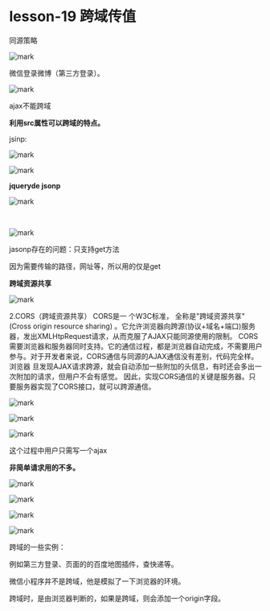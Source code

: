 # lesson-19 跨域传值

同源策略

![mark](http://qiniu.wind-zhou.com/blog/210313/ImbhhDD1H0.png?imageslim)

微信登录微博（第三方登录）。

![mark](http://qiniu.wind-zhou.com/blog/210313/ADH19Gi6Kb.png?imageslim)



ajax不能跨域

**利用src属性可以跨域的特点。**

jsinp:



![mark](http://qiniu.wind-zhou.com/blog/210313/E26K7eFB6C.png?imageslim)





![mark](http://qiniu.wind-zhou.com/blog/210313/A6jB0h7eB4.png?imageslim)





**jqueryde jsonp**

![mark](http://qiniu.wind-zhou.com/blog/210313/h7LFjJgjiB.png?imageslim)



​	

![mark](http://qiniu.wind-zhou.com/blog/210313/F75kDgHFfI.png?imageslim)



jasonp存在的问题：只支持get方法

因为需要传输的路径，网址等，所以用的仅是get

**跨域资源共享**

![mark](http://qiniu.wind-zhou.com/blog/210313/B6Ca2EhKgL.png?imageslim)



2.CORS（跨域资源共享）
CORS是一 个W3C标准， 全称是"跨域资源共享" (Cross origin resource sharing) 。它允许浏览器向跨源(协议+域名+端口)服务器，发出XMLHtpRequest请求，从而克服了AJAX只能同源使用的限制。
CORS需要浏览器和服务器同时支持。它的通信过程，都是浏览器自动完成，不需要用户参与。对于开发者来说，CORS通信与同源的AJAX通信没有差别，代码完全样。浏览器 旦发现AJAX请求跨源，就会自动添加一些附加的头信息，有时还会多出一 次附加的请求，但用户不会有感觉。
因此，实现CORS通信的关键是服务器。只要服务器实现了CORS接口，就可以跨源通信。





![mark](http://qiniu.wind-zhou.com/blog/210313/f32B0m6cBC.png?imageslim)





![mark](http://qiniu.wind-zhou.com/blog/210313/cDI0bj6cEA.png?imageslim)



![mark](http://qiniu.wind-zhou.com/blog/210313/fGlABc340e.png?imageslim)



这个过程中用户只需写一个ajax

**非简单请求用的不多。**

![mark](http://qiniu.wind-zhou.com/blog/210313/5dJ7ddIc3c.png?imageslim)



![mark](http://qiniu.wind-zhou.com/blog/210313/H5kDfCG27m.png?imageslim)



![mark](http://qiniu.wind-zhou.com/blog/210313/27cf8A1DBB.png?imageslim)

![mark](http://qiniu.wind-zhou.com/blog/210313/aDBEi6Be6d.png?imageslim)





跨域的一些实例：

例如第三方登录、页面的的百度地图插件，查快递等。



微信小程序并不是跨域，他是模拟了一下浏览器的环境。



跨域时，是由浏览器判断的，如果是跨域，则会添加一个origin字段。


